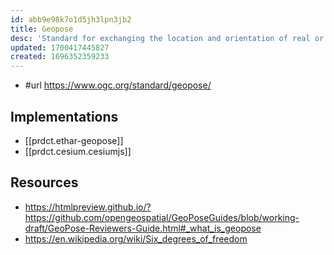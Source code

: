 ```yaml
---
id: abb9e98k7o1d5jh3lpn3jb2
title: Geopose
desc: 'Standard for exchanging the location and orientation of real or virtual geometric objects (“Poses”) within reference frames anchored to the earth’s surface (“Geo”) or within other astronomical coordinate systems.'
updated: 1700417445827
created: 1696352359233
---
```


- #url https://www.ogc.org/standard/geopose/

## Implementations

- [[prdct.ethar-geopose]]
- [[prdct.cesium.cesiumjs]]

## Resources

- https://htmlpreview.github.io/?https://github.com/opengeospatial/GeoPoseGuides/blob/working-draft/GeoPose-Reviewers-Guide.html#_what_is_geopose
- https://en.wikipedia.org/wiki/Six_degrees_of_freedom